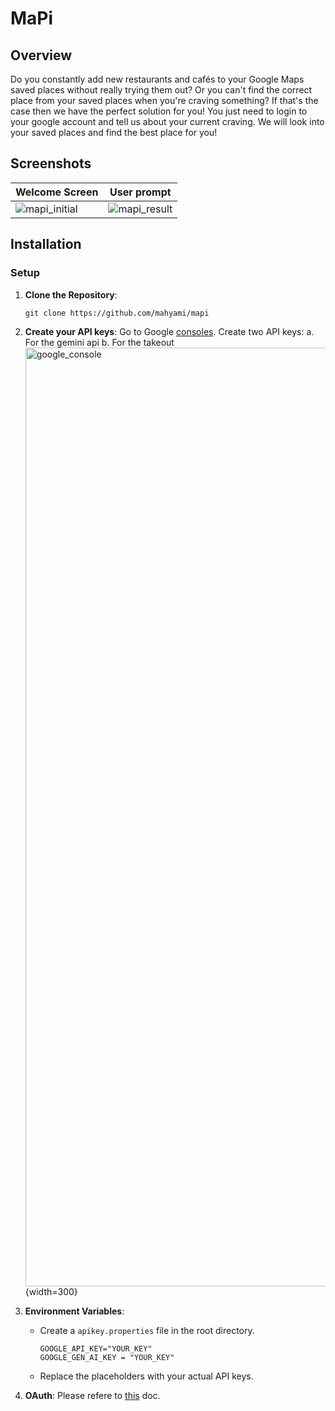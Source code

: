 
# MaPi

## Overview

Do you constantly add new restaurants and cafés to your Google Maps saved places without really trying them out? 
Or you can't find the correct place from your saved places when you're craving something? 
If that's the case then we have the perfect solution for you!
You just need to login to your google account and tell us about your current craving. 
We will look into your saved places and find the best place for you! 


## Screenshots

| **Welcome Screen** | **User prompt** |
| -------------- | ----------- |
| ![mapi_initial](https://github.com/user-attachments/assets/1567897c-2e9a-466c-b082-0d1e21abbd0f) | ![mapi_result](https://github.com/user-attachments/assets/2e89efa4-c57c-480e-909b-e668020dfbc3) |

## Installation

### Setup

1. **Clone the Repository**:
    
    `git clone https://github.com/mahyami/mapi`

2. **Create your API keys**:
    Go to Google [consoles](https://console.cloud.google.com/apis/credentials).
    Create two API keys:
	    a. For the gemini api
	    b. For the takeout
<img width="1502" alt="google_console" src="https://github.com/user-attachments/assets/f4e16c02-89c5-4677-aa27-e13e21b838dd">{width=300}

4. **Environment Variables**:
    - Create a `apikey.properties` file in the root directory.
	    ```
	    GOOGLE_API_KEY="YOUR_KEY"  
		GOOGLE_GEN_AI_KEY = "YOUR_KEY"
	    ```
    - Replace the placeholders with your actual API keys.
5. **OAuth**:
    Please refere to [this](https://github.com/mahyami/mapi/blob/main/oauth.md) doc.

